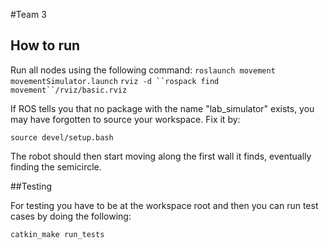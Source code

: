 #Team 3

## How to run

Run all nodes using the following command:
`roslaunch movement movementSimulator.launch`
`rviz -d ``rospack find movement``/rviz/basic.rviz`

If ROS tells you that no package with the name "lab_simulator" exists, you may have forgotten to source your workspace. Fix it by:

`source devel/setup.bash`

The robot should then start moving along the first wall it finds, eventually finding the semicircle.


##Testing

For testing you have to be at the workspace root and then you can run test cases by doing the following:

`catkin_make run_tests`
